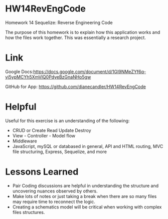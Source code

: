 # HW14RevEngCode
Homework 14 Sequelize: Reverse Engineering Code

The purpose of this homework is to explain how this application works and how the files work together.  This was essentially a research project.

# Link
Google Docs:https://docs.google.com/document/d/1GI9NMeZYf6q-vj5ypMCYh5XmVlQ0PdyeBzGnaNHo5gw

GitHub for App: https://github.com/dianecandler/HW14RevEngCode

# Helpful
Useful for this exercise is an understanding of the following: 
- CRUD or Create Read Update Destroy
- View - Controller - Model flow
- Middleware
- JavaScript, mySQL or databased in general, API and HTML routing, MVC file structuring, Express, Sequelize, and more

# Lessons Learned
- Pair Coding discussions are helpful in understanding the structure and uncovering nuances observed by others.
- Make lots of notes or just taking a break when there are so many files may require time to reconnect the logic.
- Creating a schematics model will be critical when working with complex files structures.
